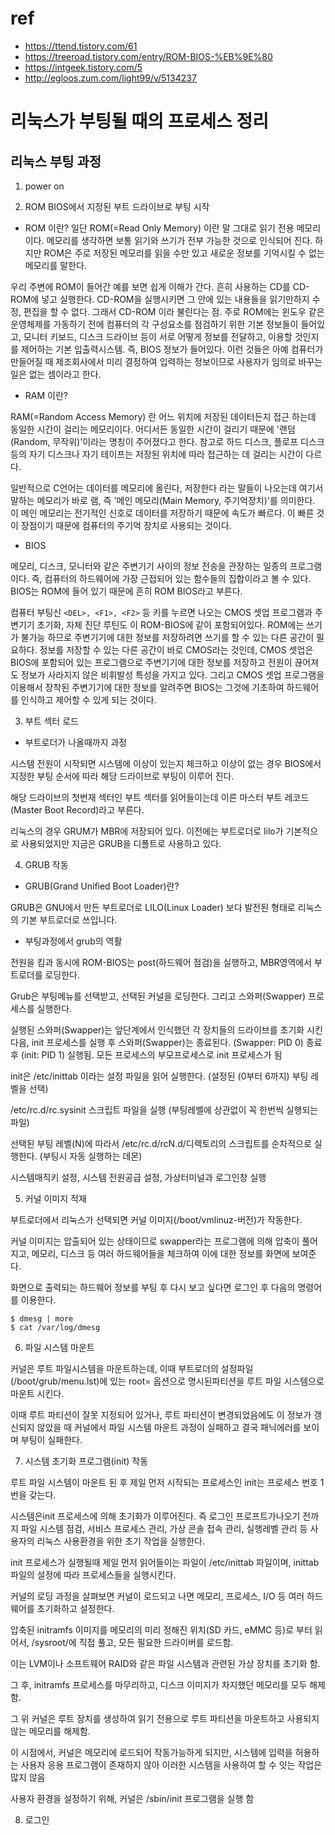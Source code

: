 # ref 
- https://ttend.tistory.com/61
- https://treeroad.tistory.com/entry/ROM-BIOS-%EB%9E%80
- https://intgeek.tistory.com/5
- http://egloos.zum.com/light99/v/5134237

# 리눅스가 부팅될 때의 프로세스 정리

## 리눅스 부팅 과정 

1. power on

2. ROM BIOS에서 지정된 부트 드라이브로 부팅 시작

- ROM 이란?
일단 ROM(=Read Only Memory) 이란 말 그대로 읽기 전용 메모리이다. 메모리를 생각하면 보통 읽기와 쓰기가 전부 가능한 것으로 인식되어 진다. 하지만 ROM은 주로 저장된 메모리를 읽을 수만 있고 새로운 정보를 기억시킬 수 없는 메모리를 말한다.

우리 주변에 ROM이 들어간 예를 보면 쉽게 이해가 간다. 흔히 사용하는 CD를 CD-ROM에 넣고 실행한다. CD-ROM을 실행시키면 그 안에 있는 내용들을 읽기만하지 수정, 편집을 할 수 없다. 그래서 CD-ROM 이라 불린다는 점.  주로 ROM에는 윈도우 같은 운영체제를 가동하기 전에 컴퓨터의 각 구성요소를 점검하기 위한 기본 정보들이 들어있고, 모니터 키보드, 디스크 드라이브 등이 서로 어떻게 정보를 전달하고, 이용할 것인지를 제어하는 기본 입출력시스템. 즉, BIOS 정보가 들어있다. 이런 것들은 아예 컴퓨터가 만들어질 때 제조회사에서 미리 결정하여 입력하는 정보이므로 사용자가 임의로 바꾸는 일은 없는 셈이라고 한다.

- RAM 이란?

RAM(=Random Access Memory) 란 어느 위치에 저장된 데이터든지 접근 하는데 동일한 시간이 걸리는 메모리이다. 어디서든 동일한 시간이 걸리기 때문에 '랜덤(Random, 무작위)'이라는 명칭이 주어졌다고 한다. 참고로 하드 디스크, 플로프 디스크 등의 자기 디스크나 자기 테이프는 저장된 위치에 따라 접근하는 데 걸리는 시간이 다르다.

일반적으로 C언어는 데이터를 메모리에 올린다, 저장한다 라는 말들이 나오는데 여기서 말하는 메모리가 바로 램, 즉 '메인 메모리(Main Memory, 주기억장치)'를 의미한다. 이 메인 메모리는 전기적인 신호로 데이터를 저장하기 때문에 속도가 빠르다. 이 빠른 것이 장점이기 때문에 컴퓨터의 주기억 장치로 사용되는 것이다.

- BIOS

메모리, 디스크, 모니터와 같은 주변기기 사이의 정보 전송을 관장하는 일종의 프로그램이다. 즉, 컴퓨터의 하드웨어에 가장 근접되어 있는 함수들의 집합이라고 볼 수 있다. BIOS는 ROM에 들어 있기 때문에 흔히 ROM BIOS라고 부른다. 

컴퓨터 부팅신 ```<DEL>, <F1>, <F2>``` 등 키를 누르면 나오는 CMOS 셋업 프로그램과 주변기기 초기화, 자체 진단 루틴도 이 ROM-BIOS에 같이 포함되어있다. ROM에는 쓰기가 불가능 하므로 주변기기에 대한 정보를 저장하려면 쓰기를 할 수 있는 다른 공간이 필요하다. 정보를 저장할 수 있는 다른 공간이 바로 CMOS라는 것인데, CMOS 셋업은 BIOS에 포함되어 있는 프로그램으로 주변기기에 대한 정보를 저장하고 전원이 끊어져도 정보가 사라지지 않은 비휘발성 특성을 가지고 있다. 그리고 CMOS 셋업 프로그램을 이용해서 장착된 주변기기에 대한 정보를 알려주면 BIOS는 그것에 기초하여 하드웨어를 인식하고 제어할 수 있게 되는 것이다.

3. 부트 섹터 로드

- 부트로더가 나올때까지 과정

시스템 전원이 시작되면 시스템에 이상이 있는지 체크하고 이상이 없는 경우 BIOS에서 지정한 부팅 순서에 따라 해당 드라이브로 부팅이 이루어 진다.

해당 드라이브의 첫번재 섹터인 부트 섹터를 읽어들이는데 이른 마스터 부트 레코드(Master Boot Record)라고 부른다.

리눅스의 경우 GRUM가 MBR에 저장되어 있다. 이전에는 부트로더로 lilo가 기본적으로 사용되었지만 지금은 GRUB을 디폴트로 사용하고 있다.

4. GRUB 작동

- GRUB(Grand Unified Boot Loader)란? 

GRUB은 GNU에서 만든 부트로더로 LILO(Linux Loader) 보다 발전된 형태로 리눅스의 기본 부트로더로 쓰입니다.

- 부팅과정에서 grub의 역활

전원을 킴과 동시에 ROM-BIOS는 post(하드웨어 점검)을 실행하고, MBR영역에서 부트로더를 로딩한다.

Grub은 부팅메뉴를 선택받고, 선택된 커널을 로딩한다. 그리고 스와퍼(Swapper) 프로세스를 실행한다.

실행된 스와퍼(Swapper)는 앞단계에서 인식했던 각 장치들의 드라이브를 초기화 시킨 다음, init 프로세스를 실행 후 스와퍼(Swapper)는 종료된다.
(Swapper: PID 0) 종료 후 (init: PID 1) 실행됨. 모든 프로세스의 부모프로세스로 init 프로세스가 됨

init은 /etc/inittab 이라는 설정 파일을 읽어 실행한다. (설정된 (0부터 6까지) 부팅 레벨을 선택)

/etc/rc.d/rc.sysinit 스크립트 파일을 실행 (부팅레벨에 상관없이 꼭 한번씩 실행되는 파일)

선택된 부팅 레벨(N)에 따라서 /etc/rc.d/rcN.d/디렉토리의 스크립트를 순차적으로 실행한다. (부팅시 자동 실행하는 데몬)

시스템매직키 설정, 시스템 전원공급 설정, 가상터미널과 로그인창 실행

5. 커널 이미지 적재

부트로더에서 리눅스가 선택되면 커널 이미지(/boot/vmlinuz-버전)가 작동한다.

커널 이미지는 압출되어 있는 상태이므로 swapper라는 프로그램에 의해 압축이 풀어지고, 메모리, 디스크 등 여러 하드웨어들을 체크하여 이에 대한 정보를 화면에 보여준다.

화면으로 출력되는 하드웨어 정보를 부팅 후 다시 보고 싶다면 로그인 후 다음의 명령어를 이용한다.

```
$ dmesg | more
$ cat /var/log/dmesg
```

6. 파일 시스템 마운트

커널은 루트 파일시스템을 마운트하는데, 이때 부트로더의 설정파일(/boot/grub/menu.lst)에 있는 root= 옵션으로 명시된파티션을 루트 파일 시스템으로 마운트 시킨다.

이때 루트 파티션이 잘못 지정되어 있거나, 루트 파티션이 변경되었음에도 이 정보가 갱신되지 않았을 때 커널에서 파일 시스템 마운트 과정이 실패하고 결국 패닉에러를 보이며 부팅이 실패한다.

7. 시스템 초기화 프로그램(init) 작동

루트 파일 시스템이 마운트 된 후 제일 먼저 시작되는 프로세스인 init는 프로세스 번호 1번을 갖는다.

시스템은init 프로세스에 의해 초기화가 이루어진다. 즉 로그인 프로프트가나오기 전까지 파일 시스템 점검, 서비스 프로세스 관리, 가상 콘솔 접속 관리, 실행레벨 관리 등 사용자의 리눅스 사용환경을 위한 초기 작업을 실행한다.

init 프로세스가 실행될때 제일 먼저 읽어들이는 파일이 /etc/inittab 파일이며, inittab 파일의 설정에 따라 프로세스들을 실행시킨다.

커널의 로딩 과정을 살펴보면 커널이 로드되고 나면 메모리, 프로세스, I/O 등 여러 하드웨어를 초기화하고 설정한다.

압축된 initramfs 이미지를 메모리의 미리 정해진 위치(SD 카드, eMMC 등)로 부터 읽어서, /sysroot/에 직접 풀고, 모든 필요한 드라이버를 로드함.

이는 LVM이나 소프트웨어 RAID와 같은 파일 시스템과 관련된 가상 장치를 초기화 함.

그 후, initramfs 프로세스를 마무리하고, 디스크 이미지가 차지했던 메모리를 모두 해제함.

그 위 커널은 루트 장치를 생성하여 읽기 전용으로 루트 파티션을 마운트하고 사용되지 않는 메모리를 해제함.

이 시점에서, 커널은 메모리에 로드되어 작동가능하게 되지만, 시스템에 입력을 허용하는 사용자 응용 프로그램이 존재하지 않아 이러한 시스템을 사용하여 할 수 잇는 작업은 많지 않음

사용자 환경을 설정하기 위해, 커널은 /sbin/init 프로그램을 실행 함

8. 로그인
